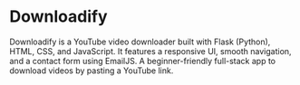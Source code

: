 # Downloadify
Downloadify is a YouTube video downloader built with Flask (Python), HTML, CSS, and JavaScript. It features a responsive UI, smooth navigation, and a contact form using EmailJS. A beginner-friendly full-stack app to download videos by pasting a YouTube link.
